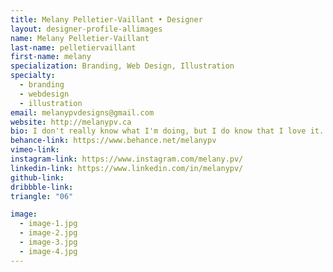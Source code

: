 ```yaml
---
title: Melany Pelletier-Vaillant • Designer
layout: designer-profile-allimages
name: Melany Pelletier-Vaillant
last-name: pelletiervaillant
first-name: melany
specialization: Branding, Web Design, Illustration
specialty:
  - branding
  - webdesign
  - illustration
email: melanypvdesigns@gmail.com
website: http://melanypv.ca
bio: I don't really know what I'm doing, but I do know that I love it.
behance-link: https://www.behance.net/melanypv
vimeo-link:
instagram-link: https://www.instagram.com/melany.pv/
linkedin-link: https://www.linkedin.com/in/melanypv/
github-link:
dribbble-link:
triangle: "06"

image:
  - image-1.jpg
  - image-2.jpg
  - image-3.jpg
  - image-4.jpg
---
```

